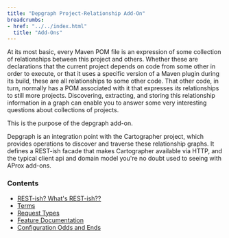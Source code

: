 ```yaml
---
title: "Depgraph Project-Relationship Add-On"
breadcrumbs:
- href: "../../index.html"
  title: "Add-Ons"
---
```


At its most basic, every Maven POM file is an expression of some collection of relationships between this project and others. Whether these are declarations that the current project depends on code from some other in order to execute, or that it uses a specific version of a Maven plugin during its build, these are all relationships to some other code. That other code, in turn, normally has a POM associated with it that expresses *its* relationships to still more projects. Discovering, extracting, and storing this relationship information in a graph can enable you to answer some very interesting questions about collections of projects.

This is the purpose of the depgraph add-on.

Depgraph is an integration point with the Cartographer project, which provides operations to discover and traverse these relationship graphs. It defines a REST-ish facade that makes Cartographer available via HTTP, and the typical client api and domain model you're no doubt used to seeing with AProx add-ons.

### Contents

* [REST-ish? What's REST-ish??](rest-ish.html)
* [Terms](terms.html)
* [Request Types](request-types.html)
* [Feature Documentation](features.html)
* [Configuration Odds and Ends](odds-n-ends.html)
